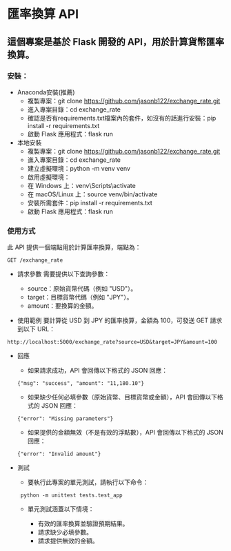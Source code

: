 # 匯率換算 API
## 這個專案是基於 Flask 開發的 API，用於計算貨幣匯率換算。

### 安裝：

- Anaconda安裝(推薦)
  - 複製專案：git clone https://github.com/jasonb122/exchange_rate.git
  - 進入專案目錄：cd exchange_rate
  - 確認是否有requirements.txt檔案內的套件，如沒有的話進行安裝：pip install -r requirements.txt
  - 啟動 Flask 應用程式：flask run
- 本地安裝
  - 複製專案：git clone https://github.com/jasonb122/exchange_rate.git
  - 進入專案目錄：cd exchange_rate
  - 建立虛擬環境：python -m venv venv
  - 啟用虛擬環境：
  - 在 Windows 上：venv\Scripts\activate
  - 在 macOS/Linux 上：source venv/bin/activate
  - 安裝所需套件：pip install -r requirements.txt
  - 啟動 Flask 應用程式：flask run

### 使用方式

此 API 提供一個端點用於計算匯率換算，端點為：

````
GET /exchange_rate
````
- 請求參數
需要提供以下查詢參數：

  - source：原始貨幣代碼（例如 "USD"）。
  - target：目標貨幣代碼（例如 "JPY"）。
  - amount：要換算的金額。



- 使用範例
  要計算從 USD 到 JPY 的匯率換算，金額為 100，可發送 GET 請求到以下 URL：

````
http://localhost:5000/exchange_rate?source=USD&target=JPY&amount=100
````

- 回應
    - 如果請求成功，API 會回傳以下格式的 JSON 回應：
    ````
    {"msg": "success", "amount": "11,180.10"}
    ````
    - 如果缺少任何必填參數（原始貨幣、目標貨幣或金額），API 會回傳以下格式的 JSON 回應：
    ````
    {"error": "Missing parameters"}
    ````
    - 如果提供的金額無效（不是有效的浮點數），API 會回傳以下格式的 JSON 回應：
    ````
    {"error": "Invalid amount"}
    `````
- 測試

    - 要執行此專案的單元測試，請執行以下命令：

    ````
     python -m unittest tests.test_app
    ````
  - 單元測試涵蓋以下情境：

    - 有效的匯率換算並驗證預期結果。
    - 請求缺少必填參數。
    - 請求提供無效的金額。